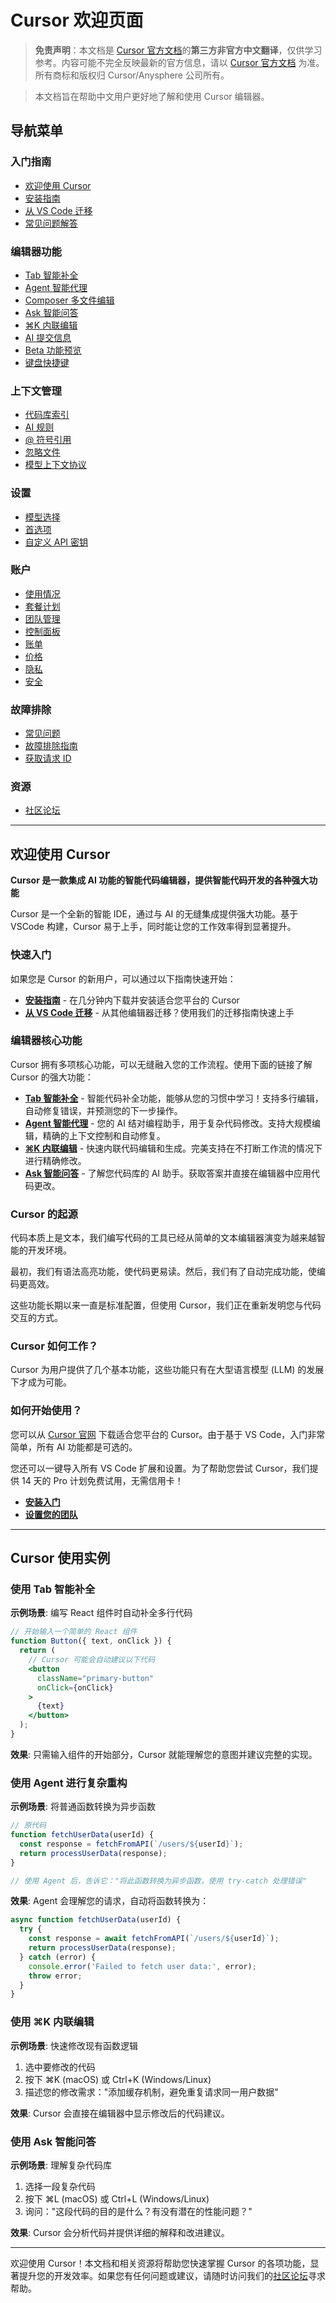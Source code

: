# Cursor 欢迎页面

> **免责声明**：本文档是 [Cursor 官方文档](https://docs.cursor.com/get-started/welcome)的**第三方非官方中文翻译**，仅供学习参考。内容可能不完全反映最新的官方信息，请以 [Cursor 官方文档](https://docs.cursor.com) 为准。所有商标和版权归 Cursor/Anysphere 公司所有。

> 本文档旨在帮助中文用户更好地了解和使用 Cursor 编辑器。

## 导航菜单

### 入门指南
* [欢迎使用 Cursor](#欢迎使用-cursor)
* [安装指南](/cursor-install)
* [从 VS Code 迁移](/cursor-migrate-vscode)
* [常见问题解答](/cursor-faq)

### 编辑器功能
* [Tab 智能补全](/cursor-tab)
* [Agent 智能代理](/cursor-agent)
* [Composer 多文件编辑](/cursor-composer)
* [Ask 智能问答](/cursor-ask)
* [⌘K 内联编辑](/cursor-cmd-k)
* [AI 提交信息](/cursor-commit)
* [Beta 功能预览](/cursor-beta)
* [键盘快捷键](/cursor-shortcuts)

### 上下文管理
* [代码库索引](/cursor-indexing)
* [AI 规则](/cursor-rules)
* [@ 符号引用](/cursor-symbols)
* [忽略文件](/cursor-ignore)
* [模型上下文协议](/cursor-context)

### 设置
* [模型选择](/cursor-models)
* [首选项](/cursor-preferences)
* [自定义 API 密钥](/cursor-api-keys)

### 账户
* [使用情况](/cursor-usage)
* [套餐计划](/cursor-plans)
* [团队管理](/cursor-team)
* [控制面板](/cursor-dashboard)
* [账单](/cursor-billing)
* [价格](/cursor-pricing)
* [隐私](/cursor-privacy)
* [安全](/cursor-security)

### 故障排除
* [常见问题](/cursor-issues)
* [故障排除指南](/cursor-troubleshooting)
* [获取请求 ID](/cursor-request-id)

### 资源
* [社区论坛](https://forum.cursor.com)

---

## 欢迎使用 Cursor

**Cursor 是一款集成 AI 功能的智能代码编辑器，提供智能代码开发的各种强大功能**

Cursor 是一个全新的智能 IDE，通过与 AI 的无缝集成提供强大功能。基于 VSCode 构建，Cursor 易于上手，同时能让您的工作效率得到显著提升。

### 快速入门

如果您是 Cursor 的新用户，可以通过以下指南快速开始：

- **[安装指南](/cursor-install)** - 在几分钟内下载并安装适合您平台的 Cursor
- **[从 VS Code 迁移](/cursor-migrate-vscode)** - 从其他编辑器迁移？使用我们的迁移指南快速上手

### 编辑器核心功能

Cursor 拥有多项核心功能，可以无缝融入您的工作流程。使用下面的链接了解 Cursor 的强大功能：

- **[Tab 智能补全](/cursor-tab)** - 智能代码补全功能，能够从您的习惯中学习！支持多行编辑，自动修复错误，并预测您的下一步操作。
- **[Agent 智能代理](/cursor-agent)** - 您的 AI 结对编程助手，用于复杂代码修改。支持大规模编辑，精确的上下文控制和自动修复。
- **[⌘K 内联编辑](/cursor-cmd-k)** - 快速内联代码编辑和生成。完美支持在不打断工作流的情况下进行精确修改。
- **[Ask 智能问答](/cursor-ask)** - 了解您代码库的 AI 助手。获取答案并直接在编辑器中应用代码更改。

### Cursor 的起源

代码本质上是文本，我们编写代码的工具已经从简单的文本编辑器演变为越来越智能的开发环境。

最初，我们有语法高亮功能，使代码更易读。然后，我们有了自动完成功能，使编码更高效。

这些功能长期以来一直是标准配置，但使用 Cursor，我们正在重新发明您与代码交互的方式。

### Cursor 如何工作？

Cursor 为用户提供了几个基本功能，这些功能只有在大型语言模型 (LLM) 的发展下才成为可能。

### 如何开始使用？

您可以从 [Cursor 官网](https://www.cursor.com) 下载适合您平台的 Cursor。由于基于 VS Code，入门非常简单，所有 AI 功能都是可选的。

您还可以一键导入所有 VS Code 扩展和设置。为了帮助您尝试 Cursor，我们提供 14 天的 Pro 计划免费试用，无需信用卡！

- **[安装入门](/cursor-install)**
- **[设置您的团队](/cursor-team)**

---

## Cursor 使用实例

### 使用 Tab 智能补全

**示例场景**: 编写 React 组件时自动补全多行代码

```jsx
// 开始输入一个简单的 React 组件
function Button({ text, onClick }) {
  return (
    // Cursor 可能会自动建议以下代码
    <button 
      className="primary-button"
      onClick={onClick}
    >
      {text}
    </button>
  );
}
```

**效果**: 只需输入组件的开始部分，Cursor 就能理解您的意图并建议完整的实现。

### 使用 Agent 进行复杂重构

**示例场景**: 将普通函数转换为异步函数

```js
// 原代码
function fetchUserData(userId) {
  const response = fetchFromAPI(`/users/${userId}`);
  return processUserData(response);
}

// 使用 Agent 后，告诉它："将此函数转换为异步函数，使用 try-catch 处理错误"
```

**效果**: Agent 会理解您的请求，自动将函数转换为：

```js
async function fetchUserData(userId) {
  try {
    const response = await fetchFromAPI(`/users/${userId}`);
    return processUserData(response);
  } catch (error) {
    console.error('Failed to fetch user data:', error);
    throw error;
  }
}
```

### 使用 ⌘K 内联编辑

**示例场景**: 快速修改现有函数逻辑

1. 选中要修改的代码
2. 按下 ⌘K (macOS) 或 Ctrl+K (Windows/Linux)
3. 描述您的修改需求："添加缓存机制，避免重复请求同一用户数据"

**效果**: Cursor 会直接在编辑器中显示修改后的代码建议。

### 使用 Ask 智能问答

**示例场景**: 理解复杂代码库

1. 选择一段复杂代码
2. 按下 ⌘L (macOS) 或 Ctrl+L (Windows/Linux)
3. 询问："这段代码的目的是什么？有没有潜在的性能问题？"

**效果**: Cursor 会分析代码并提供详细的解释和改进建议。

---

欢迎使用 Cursor！本文档和相关资源将帮助您快速掌握 Cursor 的各项功能，显著提升您的开发效率。如果您有任何问题或建议，请随时访问我们的[社区论坛](https://forum.cursor.com)寻求帮助。 